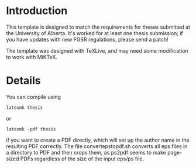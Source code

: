 # Introduction #

This template is designed to match the requirements for theses submitted
at the University of Alberta.  It's worked for at least one thesis submission; if you have updates with new FGSR regulations, please send a patch!

The template was designed with TeXLive, and may need some modification to work with MiKTeX.



# Details #

You can compile using
```
latexmk thesis
```
or
```
latexmk -pdf thesis
```
if you want to create a PDF directly, which will set up the author name in the resulting PDF correctly.  The file convertepstopdf.sh converts all eps files in a directory to PDF and then crops them, as ps2pdf seems to make page-sized PDFs regardless of the size of the input eps/ps file.